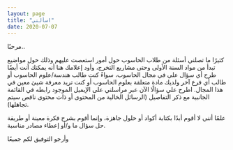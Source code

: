 ```yaml
---
layout: page
title: "اسألني"
date: 2020-07-07
---
```


مرحبًا..

كثيرًا ما تصلني أسئلة من طلاب الحاسوب حول أمور استعصت عليهم وذلك حول مواضيع تبدأ من مواد السنة اﻷولى وحتى مشاريع التخرج، وأود إعلامك هنا أنه يمكنك أنت أيضًا طرح أي سؤال علي في مجال الحاسوب، سواءً كنت طالب هندسة/علوم الحاسوب أو طالب أي فرع آخر ولديك مادة متعلقة بعلوم الحاسوب أو كنت تريد معرفة شيئ معين في هذا المجال.
اطرح علي سؤالًا الآن عبر مراسلتي على الإيميل الموجود رابطه في القائمة الجانبية مع ذكر التفاصيل (الرسائل الخالية من المحتوى أو ذات محتوى ناقص سيتم تجاهلها).

علمًا أنني لا أقوم أبدًا بكتابة أكواد أو حلول جاهزة، وإنما أقوم بشرح فكرة معينة أو طريقة حل سؤال ما و/أو إعطاء مصادر مناسبة.

وأرجو التوفيق لكم جميعًا
